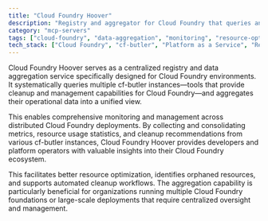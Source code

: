 ```yaml
---
title: "Cloud Foundry Hoover"
description: "Registry and aggregator for Cloud Foundry that queries and consolidates data from cf-butler instances across deployments."
category: "mcp-servers"
tags: ["cloud-foundry", "data-aggregation", "monitoring", "resource-optimization", "automation"]
tech_stack: ["Cloud Foundry", "cf-butler", "Platform as a Service", "Resource Management", "API Integration"]
---
```


Cloud Foundry Hoover serves as a centralized registry and data aggregation service specifically designed for Cloud Foundry environments. It systematically queries multiple cf-butler instances—tools that provide cleanup and management capabilities for Cloud Foundry—and aggregates their operational data into a unified view. 

This enables comprehensive monitoring and management across distributed Cloud Foundry deployments. By collecting and consolidating metrics, resource usage statistics, and cleanup recommendations from various cf-butler instances, Cloud Foundry Hoover provides developers and platform operators with valuable insights into their Cloud Foundry ecosystem. 

This facilitates better resource optimization, identifies orphaned resources, and supports automated cleanup workflows. The aggregation capability is particularly beneficial for organizations running multiple Cloud Foundry foundations or large-scale deployments that require centralized oversight and management.